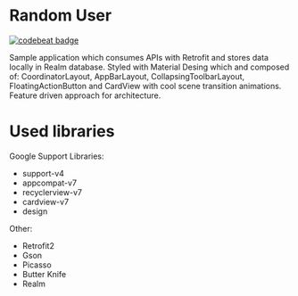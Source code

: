 # Random User
[![codebeat badge](https://codebeat.co/badges/aa2902c8-a831-4141-a7d5-eb1cc31b9647)](https://codebeat.co/projects/github-com-adamski8-random-user)

Sample application which consumes APIs with Retrofit and stores data locally in Realm database.
Styled with Material Desing which and composed of: CoordinatorLayout, AppBarLayout, CollapsingToolbarLayout, FloatingActionButton and CardView with cool scene transition animations.
Feature driven approach for architecture.

# Used libraries
Google Support Libraries:
- support-v4
- appcompat-v7
- recyclerview-v7
- cardview-v7
- design

Other:
- Retrofit2
- Gson
- Picasso
- Butter Knife
- Realm
